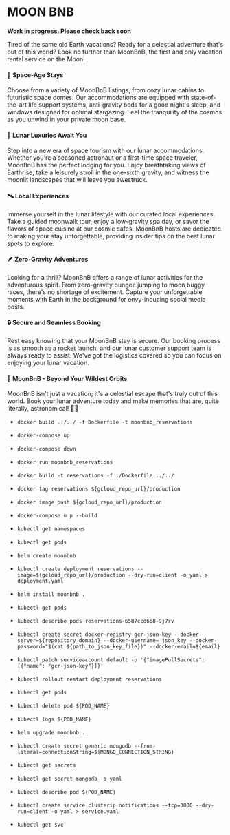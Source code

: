 # MOON BNB

**Work in progress. Please check back soon**

Tired of the same old Earth vacations? Ready for a celestial adventure that's out of this world? Look no further than MoonBnB, the first and only vacation rental service on the Moon!

#### 🚀 Space-Age Stays

Choose from a variety of MoonBnB listings, from cozy lunar cabins to futuristic space domes. Our accommodations are equipped with state-of-the-art life support systems, anti-gravity beds for a good night's sleep, and windows designed for optimal stargazing. Feel the tranquility of the cosmos as you unwind in your private moon base.

#### 🌙 Lunar Luxuries Await You

Step into a new era of space tourism with our lunar accommodations. Whether you're a seasoned astronaut or a first-time space traveler, MoonBnB has the perfect lodging for you. Enjoy breathtaking views of Earthrise, take a leisurely stroll in the one-sixth gravity, and witness the moonlit landscapes that will leave you awestruck.

#### 🛰️ Local Experiences

Immerse yourself in the lunar lifestyle with our curated local experiences. Take a guided moonwalk tour, enjoy a low-gravity spa day, or savor the flavors of space cuisine at our cosmic cafes. MoonBnB hosts are dedicated to making your stay unforgettable, providing insider tips on the best lunar spots to explore.

#### 🪶 Zero-Gravity Adventures

Looking for a thrill? MoonBnB offers a range of lunar activities for the adventurous spirit. From zero-gravity bungee jumping to moon buggy races, there's no shortage of excitement. Capture your unforgettable moments with Earth in the background for envy-inducing social media posts.

#### 🔒 Secure and Seamless Booking

Rest easy knowing that your MoonBnB stay is secure. Our booking process is as smooth as a rocket launch, and our lunar customer support team is always ready to assist. We've got the logistics covered so you can focus on enjoying your lunar vacation.

#### 🌌 MoonBnB - Beyond Your Wildest Orbits

MoonBnB isn't just a vacation; it's a celestial escape that's truly out of this world. Book your lunar adventure today and make memories that are, quite literally, astronomical! 🌌🌠

<!-- DOCKER -->

- `docker build ../../ -f Dockerfile -t moonbnb_reservations`
- `docker-compose up`
- `docker-compose down`
- `docker run moonbnb_reservations`

- `docker build -t reservations -f ./Dockerfile ../../`
- `docker tag reservations ${gcloud_repo_url}/production`
- `docker image push ${gcloud_repo_url}/production`

- `docker-compose u p --build`

- `kubectl get namespaces`
- `kubectl get pods`

- `helm create moonbnb`

- `kubectl create deployment reservations --image=${gcloud_repo_url}/production --dry-run=client -o yaml > deployment.yaml`

- `helm install moonbnb .`

- `kubectl get pods`
- `kubectl describe pods reservations-6587ccd6b8-9j7rv`

- `kubectl create secret docker-registry gcr-json-key --docker-server=${repository_domain} --docker-username=_json_key --docker-password="$(cat ${path_to_json_key_file})" --docker-email=${email}`

- `kubectl patch serviceaccount default -p '{"imagePullSecrets": [{"name": "gcr-json-key"}]}'`

- `kubectl rollout restart deployment reservations`

- `kubectl get pods`
- `kubectl delete pod ${POD_NAME}`
- `kubectl logs ${POD_NAME}`

- `helm upgrade moonbnb .`

- `kubectl create secret generic mongodb --from-literal=connectionString=${MONGO_CONNECTION_STRING}`
- `kubectl get secrets`
- `kubectl get secret mongodb -o yaml`

- `kubectl describe pod ${POD_NAME}`

- `kubectl create service clusterip notifications --tcp=3000 --dry-run=client -o yaml > service.yaml`
- `kubectl get svc`
